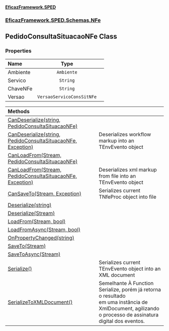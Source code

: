 #### [EficazFramework.SPED](EficazFrameworkSPED.md 'EficazFramework SPED')
### [EficazFramework.SPED.Schemas.NFe](EficazFramework.SPED.Schemas.NFe.md 'EficazFramework.SPED.Schemas.NFe')

## PedidoConsultaSituacaoNFe Class
### Properties

| Name | Type | |
| :--- | :---: | :--- |
| Ambiente | `Ambiente` |  |
| Servico | `String` |  |
| ChaveNFe | `String` |  |
| Versao | `VersaoServicoConsSitNFe` |  |

| Methods | |
| :--- | :--- |
| [CanDeserialize(string, PedidoConsultaSituacaoNFe)](EficazFramework.SPED.Schemas.NFe/PedidoConsultaSituacaoNFe/CanDeserialize(string,PedidoConsultaSituacaoNFe).md 'EficazFramework.SPED.Schemas.NFe.PedidoConsultaSituacaoNFe.CanDeserialize(string, EficazFramework.SPED.Schemas.NFe.PedidoConsultaSituacaoNFe)') | |
| [CanDeserialize(string, PedidoConsultaSituacaoNFe, Exception)](EficazFramework.SPED.Schemas.NFe/PedidoConsultaSituacaoNFe/CanDeserialize(string,PedidoConsultaSituacaoNFe,Exception).md 'EficazFramework.SPED.Schemas.NFe.PedidoConsultaSituacaoNFe.CanDeserialize(string, EficazFramework.SPED.Schemas.NFe.PedidoConsultaSituacaoNFe, System.Exception)') | Deserializes workflow markup into an TEnvEvento object |
| [CanLoadFrom(Stream, PedidoConsultaSituacaoNFe)](EficazFramework.SPED.Schemas.NFe/PedidoConsultaSituacaoNFe/CanLoadFrom(Stream,PedidoConsultaSituacaoNFe).md 'EficazFramework.SPED.Schemas.NFe.PedidoConsultaSituacaoNFe.CanLoadFrom(System.IO.Stream, EficazFramework.SPED.Schemas.NFe.PedidoConsultaSituacaoNFe)') | |
| [CanLoadFrom(Stream, PedidoConsultaSituacaoNFe, Exception)](EficazFramework.SPED.Schemas.NFe/PedidoConsultaSituacaoNFe/CanLoadFrom(Stream,PedidoConsultaSituacaoNFe,Exception).md 'EficazFramework.SPED.Schemas.NFe.PedidoConsultaSituacaoNFe.CanLoadFrom(System.IO.Stream, EficazFramework.SPED.Schemas.NFe.PedidoConsultaSituacaoNFe, System.Exception)') | Deserializes xml markup from file into an TEnvEvento object |
| [CanSaveTo(Stream, Exception)](EficazFramework.SPED.Schemas.NFe/PedidoConsultaSituacaoNFe/CanSaveTo(Stream,Exception).md 'EficazFramework.SPED.Schemas.NFe.PedidoConsultaSituacaoNFe.CanSaveTo(System.IO.Stream, System.Exception)') | Serializes current TNfeProc object into file |
| [Deserialize(string)](EficazFramework.SPED.Schemas.NFe/PedidoConsultaSituacaoNFe/Deserialize(string).md 'EficazFramework.SPED.Schemas.NFe.PedidoConsultaSituacaoNFe.Deserialize(string)') | |
| [Deserialize(Stream)](EficazFramework.SPED.Schemas.NFe/PedidoConsultaSituacaoNFe/Deserialize(Stream).md 'EficazFramework.SPED.Schemas.NFe.PedidoConsultaSituacaoNFe.Deserialize(System.IO.Stream)') | |
| [LoadFrom(Stream, bool)](EficazFramework.SPED.Schemas.NFe/PedidoConsultaSituacaoNFe/LoadFrom(Stream,bool).md 'EficazFramework.SPED.Schemas.NFe.PedidoConsultaSituacaoNFe.LoadFrom(System.IO.Stream, bool)') | |
| [LoadFromAsync(Stream, bool)](EficazFramework.SPED.Schemas.NFe/PedidoConsultaSituacaoNFe/LoadFromAsync(Stream,bool).md 'EficazFramework.SPED.Schemas.NFe.PedidoConsultaSituacaoNFe.LoadFromAsync(System.IO.Stream, bool)') | |
| [OnPropertyChanged(string)](EficazFramework.SPED.Schemas.NFe/PedidoConsultaSituacaoNFe/OnPropertyChanged(string).md 'EficazFramework.SPED.Schemas.NFe.PedidoConsultaSituacaoNFe.OnPropertyChanged(string)') | |
| [SaveTo(Stream)](EficazFramework.SPED.Schemas.NFe/PedidoConsultaSituacaoNFe/SaveTo(Stream).md 'EficazFramework.SPED.Schemas.NFe.PedidoConsultaSituacaoNFe.SaveTo(System.IO.Stream)') | |
| [SaveToAsync(Stream)](EficazFramework.SPED.Schemas.NFe/PedidoConsultaSituacaoNFe/SaveToAsync(Stream).md 'EficazFramework.SPED.Schemas.NFe.PedidoConsultaSituacaoNFe.SaveToAsync(System.IO.Stream)') | |
| [Serialize()](EficazFramework.SPED.Schemas.NFe/PedidoConsultaSituacaoNFe/Serialize().md 'EficazFramework.SPED.Schemas.NFe.PedidoConsultaSituacaoNFe.Serialize()') | Serializes current TEnvEvento object into an XML document |
| [SerializeToXMLDocument()](EficazFramework.SPED.Schemas.NFe/PedidoConsultaSituacaoNFe/SerializeToXMLDocument().md 'EficazFramework.SPED.Schemas.NFe.PedidoConsultaSituacaoNFe.SerializeToXMLDocument()') | Semelhante À Function Serialize, porém já retorna o resultado<br/>em uma instância de XmlDocument, agilizando o processo de assinatura<br/>digital dos eventos. |
